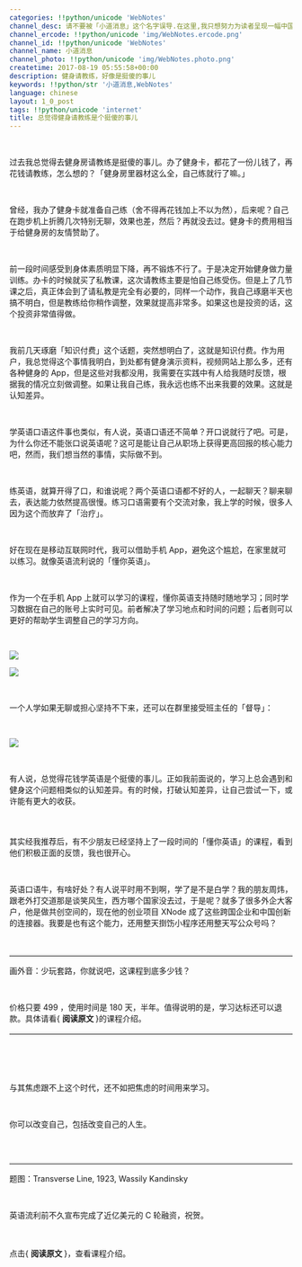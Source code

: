 ```yaml
---
categories: !!python/unicode 'WebNotes'
channel_desc: 请不要被「小道消息」这个名字误导.在这里,我只想努力为读者呈现一幅中国互联网的清明上河图.
channel_ercode: !!python/unicode 'img/WebNotes.ercode.png'
channel_id: !!python/unicode 'WebNotes'
channel_name: 小道消息
channel_photo: !!python/unicode 'img/WebNotes.photo.png'
createtime: 2017-08-19 05:55:58+00:00
description: 健身请教练，好像是挺傻的事儿
keywords: !!python/str '小道消息,WebNotes'
language: chinese
layout: 1_0_post
tags: !!python/unicode 'internet'
title: 总觉得健身请教练是个挺傻的事儿
---
```

<div class="rich_media_content" id="js_content">
<p>
<br/>
</p>
<p>
         过去我总觉得去健身房请教练是挺傻的事儿。办了健身卡，都花了一份儿钱了，再花钱请教练，怎么想的？「健身房里器材这么全，自己练就行了嘛。」
        </p>
<p>
<br/>
</p>
<p>
         曾经，我办了健身卡就准备自己练（舍不得再花钱加上不以为然），后来呢？自己在跑步机上折腾几次特别无聊，效果也差，然后？再就没去过。健身卡的费用相当于给健身房的友情赞助了。
        </p>
<p>
<br/>
</p>
<p>
         前一段时间感受到身体素质明显下降，再不锻炼不行了。于是决定开始健身做力量训练。办卡的时候就买了私教课，这次请教练主要是怕自己练受伤。但是上了几节课之后，真正体会到了请私教是完全有必要的，同样一个动作，我自己琢磨半天也搞不明白，但是教练给你稍作调整，效果就提高非常多。如果这也是投资的话，这个投资非常值得做。
        </p>
<p>
<br/>
</p>
<p>
         我前几天琢磨「知识付费」这个话题，突然想明白了，这就是知识付费。作为用户，我总觉得这个事情我明白，到处都有健身演示资料，视频网站上那么多，还有各种健身的 App，但是这些对我都没用，我需要在实践中有人给我随时反馈，根据我的情况立刻做调整。如果让我自己练，我永远也练不出来我要的效果。这就是认知差异。
        </p>
<p>
<br/>
</p>
<p>
         学英语口语这件事也类似，有人说，英语口语还不简单？开口说就行了吧。可是，为什么你还不能张口说英语呢？这可是能让自己从职场上获得更高回报的核心能力吧，然而，我们想当然的事情，实际做不到。
        </p>
<p>
<br/>
</p>
<p>
         练英语，就算开得了口，和谁说呢？两个英语口语都不好的人，一起聊天？聊来聊去，表达能力依然提高很慢。练习口语需要有个交流对象，我上学的时候，很多人因为这个而放弃了「治疗」。
        </p>
<p>
<br/>
</p>
<p>
         好在现在是移动互联网时代，我可以借助手机 App，避免这个尴尬，在家里就可以练习。就像英语流利说的「懂你英语」。
        </p>
<p>
<br style="max-width: 100%; box-sizing: border-box !important; word-wrap: break-word !important;"/>
</p>
<p>
         作为一个在手机 App 上就可以学习的课程，懂你英语支持随时随地学习；同时学习数据在自己的账号上实时可见。前者解决了学习地点和时间的问题；后者则可以更好的帮助学生调整自己的学习方向。
        </p>
<p>
<br/>
</p>
<p>
<img class="" data-ratio="0.33066666666666666" data-s="300,640" data-src="" data-type="png" data-w="750" src="{{ '/img/ow5rEn8QGlFjfKfsXYCmjr12AkarSDNLL0Zf0A6lw7oU8bt4sCTKQWDJ06icyfukkGVic7qYNQlrIMeWiaoPa4COg.png' | prepend: site.img | replace: '//','/' }}"/>
</p>
<p>
<img class="" data-ratio="0.328" data-s="300,640" data-src="" data-type="png" data-w="750" src="{{ '/img/ow5rEn8QGlFjfKfsXYCmjr12AkarSDNLdkVMzkebNL8jQZS2NBEevFiaQZmX1fZGLXiafNxJejPib6VrqrD3oDOSA.png' | prepend: site.img | replace: '//','/' }}"/>
</p>
<p>
<br style="max-width: 100%; box-sizing: border-box !important; word-wrap: break-word !important;"/>
</p>
<p>
         一个人学如果无聊或担心坚持不下来，还可以在群里接受班主任的「督导」：
        </p>
<p>
<br/>
</p>
<p>
<img class="" data-ratio="0.80078125" data-s="300,640" data-src="" data-type="jpeg" data-w="1280" src="{{ '/img/ow5rEn8QGlG2PkWZzojHAKIEdia3MzttEvKc9QtCq7FWKQpAveOXM3V0v5MDAz9TtYcfzjIt4BniaUkv6Zq3UC4g.jpeg' | prepend: site.img | replace: '//','/' }}"/>
</p>
<p>
<br/>
</p>
<p>
         有人说，总觉得花钱学英语是个挺傻的事儿。正如我前面说的，学习上总会遇到和健身这个问题相类似的认知差异。有的时候，打破认知差异，让自己尝试一下，或许能有更大的收获。
        </p>
<p style="max-width: 100%; min-height: 1em; color: rgb(62, 62, 62); font-size: 16px; white-space: normal; box-sizing: border-box !important; word-wrap: break-word !important;">
<br/>
</p>
<p>
         其实经我推荐后，有不少朋友已经坚持上了一段时间的「懂你英语」的课程，看到他们积极正面的反馈，我也很开心。
        </p>
<p>
<br/>
</p>
<p>
         英语口语牛，有啥好处？有人说平时用不到啊，学了是不是白学？我的朋友周炜，跟老外打交道那是谈笑风生，西方哪个国家没去过，于是呢？就多了很多外企大客户，他是做共创空间的，现在他的创业项目 XNode 成了这些跨国企业和中国创新的连接器。我要是也有这个能力，还用整天捯饬小程序还用整天写公众号吗？
        </p>
<p>
<br/>
</p>
<hr style="margin-top: 1em; margin-bottom: 1em; white-space: normal; font-family: Lato, Helvetica, Arial, freesans, clean, sans-serif; border-right-width: 0px; border-bottom-width: 0px; border-left-width: 0px; border-top-style: solid; border-top-color: rgb(234, 234, 234); height: 1px; color: rgb(51, 51, 51); font-size: 15px;"/>
<p style="white-space: normal;">
         画外音：少玩套路，你就说吧，这课程到底多少钱？
         <br/>
</p>
<p>
<br style="max-width: 100%; box-sizing: border-box !important; word-wrap: break-word !important;"/>
</p>
<p>
         价格只要 499 ，使用时间是 180 天，半年。值得说明的是，学习达标还可以退款。具体请看{
         <strong>
          阅读原文
         </strong>
         }的课程介绍。
        </p>
<hr style="margin-top: 1em; margin-bottom: 1em; white-space: normal; font-family: Lato, Helvetica, Arial, freesans, clean, sans-serif; border-right-width: 0px; border-bottom-width: 0px; border-left-width: 0px; border-top-style: solid; border-top-color: rgb(234, 234, 234); height: 1px; color: rgb(51, 51, 51); font-size: 15px;"/>
<p style="white-space: normal;">
<br/>
</p>
<p style="max-width: 100%; min-height: 1em; color: rgb(62, 62, 62); font-size: 16px; white-space: normal; box-sizing: border-box !important; word-wrap: break-word !important;">
<br/>
</p>
<p>
         与其焦虑跟不上这个时代，还不如把焦虑的时间用来学习。
        </p>
<p>
<br/>
</p>
<p>
         你可以改变自己，包括改变自己的人生。
        </p>
<p style="font-family: Lato, Helvetica, Arial, freesans, clean, sans-serif; border: 0px; font-size: 15px; margin-top: -0.1em; margin-bottom: 1.5em; outline: 0px; line-height: 1.5em; color: rgb(51, 51, 51); white-space: normal;">
<br/>
</p>
<hr style="font-family: Lato, Helvetica, Arial, freesans, clean, sans-serif; border-right-width: 0px; border-bottom-width: 0px; border-left-width: 0px; border-top-style: solid; border-top-color: rgb(234, 234, 234); height: 1px; margin-top: 1em; margin-bottom: 1em; color: rgb(51, 51, 51); font-size: 15px; white-space: normal;"/>
<p>
         题图：Transverse Line, 1923, Wassily Kandinsky
        </p>
<p>
<br/>
</p>
<p>
         英语流利前不久宣布完成了近亿美元的 C 轮融资，祝贺。
        </p>
<p>
<span style="color: rgb(62, 62, 62); font-size: 16px;">
<br/>
</span>
</p>
<p>
         点击{
         <strong>
          阅读原文
         </strong>
         }，查看课程介绍。
        </p>
</div>